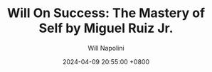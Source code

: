 ---
title: "Will On Success: The Mastery of Self by Miguel Ruiz Jr."
author: Will Napolini
date: 2024-04-09 20:55:00 +0800
categories: [Mindset, Book-summaries]
tags:
  [
    the-mastery-of-self,
    miguel-ruiz-jr,
    self-help,
    personal-growth,
    spirituality,
    self-awareness,
    inner-peace,
    mindfulness,
    conscious-communication,
    emotional-intelligence,
    belief-systems,
    self-love,
    limitless-potential,
    transformational-thinking,
    personal-empowerment,
    fearlessness,
    authenticity,
    consciousness,
    human-potential,
    awakening,
    emotional-mastery,
    purposeful-life,
    mental-strength,
    the-four-agreements,
    self-discovery,
    spiritual-awakening,
    inner-healing,
    life-purpose,
    personal-development,
    happiness,
    self-actualization,
    mastery-of-mind,
    emotional-resilience,
    self-mastery,
    spiritual-growth,
    mindful-living,
    self-improvement,
    inner-strength,
    psychological-well-being,
    self-confidence,
    emotional-intelligence,
    spiritual-mastery,
    mental-wellness,
    inner-balance
  ]
image: https://pbs.twimg.com/media/GO2C1qTWYAIHeQd?format=jpg&name=large
alt: "Will On Success: The Mastery of Self by Miguel Ruiz Jr."
fallback:
  -
  # Replace with the URL of your backup image
  -
  # Replace with the URL of your backup image
---